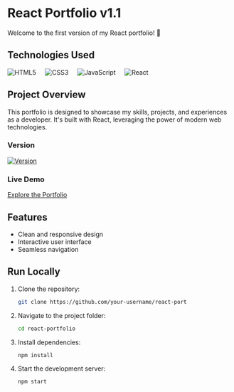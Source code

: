 # React Portfolio v1.1

Welcome to the first version of my React portfolio! 🚀

## Technologies Used
<div style="display: flex; gap: 20px;">
    <img src="https://img.shields.io/badge/-HTML5-E34F26?logo=html5&logoColor=white&style=flat" alt="HTML5" />
    <img src="https://img.shields.io/badge/-CSS3-1572B6?logo=css3&logoColor=white&style=flat" alt="CSS3" />
    <img src="https://img.shields.io/badge/-JavaScript-F7DF1E?logo=javascript&logoColor=black&style=flat" alt="JavaScript" />
    <img src="https://img.shields.io/badge/-React-61DAFB?logo=react&logoColor=white&style=flat" alt="React" />
</div>

## Project Overview

This portfolio is designed to showcase my skills, projects, and experiences as a developer. It's built with React, leveraging the power of modern web technologies.

### Version
[![Version](https://img.shields.io/badge/version-1.0-blue.svg)](https://react-portfolio-phi.vercel.app/)

### Live Demo
[Explore the Portfolio](https://react-porfolio-phi.vercel.app/)

## Features
- Clean and responsive design
- Interactive user interface
- Seamless navigation

## Run Locally

1. Clone the repository:
   ```bash
   git clone https://github.com/your-username/react-port

2. Navigate to the project folder:
   ```bash
   cd react-portfolio

3. Install dependencies:
   ```bash
   npm install

4. Start the development server:
   ```bash
   npm start
